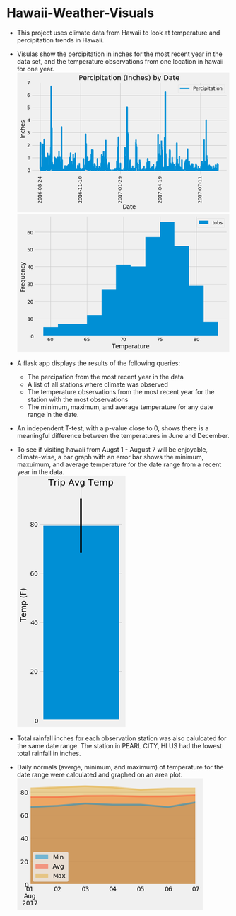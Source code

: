 # Hawaii-Weather-Visuals

* This project uses climate data from Hawaii to look at temperature and percipitation trends in Hawaii. <br>

* Visulas show the percipitation in inches for the most recent year in the data set, and the temperature observations from one location in hawaii for one year.<br>
![Percipitation in Inches](images/prcp-inches.png "Percipitation in Inches")
![Temperature Observations](images/temp-obvs.png "Temperature Observations")

* A flask app displays the results of the following queries:
    * The percipation from the most recent year in the data 
    * A list of all stations where climate was observed
    * The temperature observations from the most recent year for the station with the most observations
    * The minimum, maximum, and average temperature for any date range in the date.

* An independent T-test, with a p-value close to 0, shows there is a meaningful difference between the temperatures in June and December.

* To see if visiting hawaii from Augst 1 - August 7 will be enjoyable, climate-wise, a bar graph with an error bar shows the minimum, maxuimum, and average temperature for the date range from a recent year in the data.<br>
![August 1 - 7 Error Bar](images/aug-error-bar.png "August 1 - 7 Error Bar")

* Total rainfall inches for each observation station was also calulcated for the same date range. The station in PEARL CITY, HI US had the lowest total rainfall in inches.<br>

* Daily normals (averge, minimum, and maximum) of temperature for the date range were calculated and graphed on an area plot. <br>
![August 1 - 7 Daily Normals](images/aug-daily-normals.png "August 1 - 7 Daily Normals")
